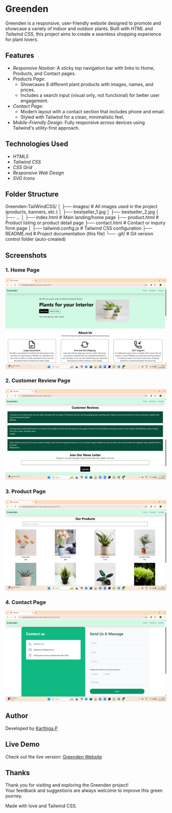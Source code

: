 # Greenden

Greenden is a responsive, user-friendly website designed to promote and showcase a variety of indoor and outdoor plants. Built with *HTML* and *Tailwind CSS*, this project aims to create a seamless shopping experience for plant lovers.

## Features

- *Responsive Navbar*: A sticky top navigation bar with links to Home, Products, and Contact pages.
- *Products Page*:
  - Showcases 8 different plant products with images, names, and prices.
  - Includes a search input (visual only, not functional) for better user engagement.
- *Contact Page*:
  - Modern layout with a contact section that includes phone and email.
  - Styled with Tailwind for a clean, minimalistic feel.
- *Mobile-Friendly Design*: Fully responsive across devices using Tailwind's utility-first approach.

## Technologies Used

- *HTML5*
- *Tailwind CSS*
- *CSS Grid*
- *Responsive Web Design*
- *SVG Icons*

## Folder Structure

Greenden-TailWindCSS/
│
├── images/                  # All images used in the project (products, banners, etc.)
│   ├── bestseller_1.jpg
│   ├── bestseller_2.jpg
│   ├── ...
│
├── index.html               # Main landing/home page
├── product.html             # Product listing or product detail page
├── contact.html             # Contact or inquiry form page
│
├── tailwind.config.js       # Tailwind CSS configuration
├── README.md                # Project documentation (this file)
└── .git/                    # Git version control folder (auto-created)

## Screenshots

### 1. Home Page  
![Home Page](./Screenshots/Homepage.jpg)

### 2. Customer Review Page 
![Customer Review Page](./Screenshots/CustomerReview.jpg)

### 3. Product Page
![Product Page](./Screenshots/Productpage.jpg)

### 4. Contact Page
![Contact Page](./Screenshots/Contactpage.jpg)


## Author

Developed by [ Karthiga P](https://github.com/KarthigaP20)

## Live Demo

Check out the live version: [Greenden Website](https://karthigap20.github.io/Greenden-TailwindCSS/)

## Thanks

Thank you for visiting and exploring the Greenden project!  
Your feedback and suggestions are always welcome to improve this green journey.

Made with love and Tailwind CSS.
